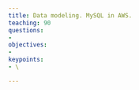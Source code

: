 ```yaml
---
title: Data modeling. MySQL in AWS.
teaching: 90
questions:
-
objectives:
- 
keypoints:
- \

---
```


